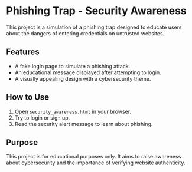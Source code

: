 # Phishing Trap - Security Awareness

This project is a simulation of a phishing trap designed to educate users about the dangers of entering credentials on untrusted websites.

## Features
- A fake login page to simulate a phishing attack.
- An educational message displayed after attempting to login.
- A visually appealing design with a cybersecurity theme.

## How to Use
1. Open `security_awareness.html` in your browser.
2. Try to login or sign up.
3. Read the security alert message to learn about phishing.

## Purpose
This project is for educational purposes only. It aims to raise awareness about cybersecurity and the importance of verifying website authenticity.
